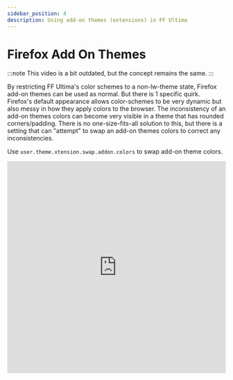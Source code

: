 ```yaml
---
sidebar_position: 4
description: Using add-on themes (extensions) in FF Ultima
---
```


# Firefox Add On Themes

:::note
This video is a bit outdated, but the concept remains the same.
:::

By restricting FF Ultima's color schemes to a non-lw-theme state, Firefox add-on themes can be used as normal. But there is 1 specific quirk. Firefox's default appearance allows color-schemes to be very dynamic but also messy in how they apply colors to the browser. The inconsistency of an add-on themes colors can become very visible in a theme that has rounded corners/padding. There is no one-size-fits-all solution to this, but there is a setting that can "attempt" to swap an add-on themes colors to correct any inconsistencies.

Use `user.theme.xtension.swap.addon.colors` to swap add-on theme colors.

<iframe width="100%" height="490" src="https://www.youtube.com/embed/jYbccJ1nXzk?si=F9jY24aOYcAKUmXy" title="YouTube video player" frameborder="0" allow="accelerometer; autoplay; clipboard-write; encrypted-media; gyroscope; picture-in-picture; web-share; fullscreen" referrerpolicy="strict-origin-when-cross-origin" allowfullscreen></iframe>